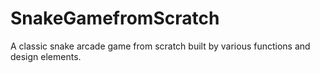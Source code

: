 # SnakeGamefromScratch

A classic snake arcade game from scratch built by various functions and design elements. 
